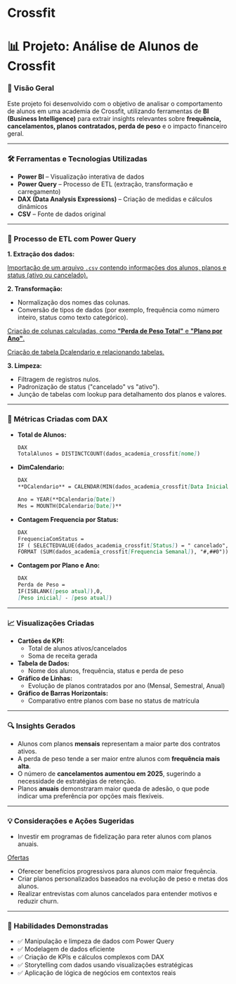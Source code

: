 # Crossfit

# 📊 Projeto: Análise de Alunos de Crossfit

### 🔎 Visão Geral

Este projeto foi desenvolvido com o objetivo de analisar o comportamento de alunos em uma academia de Crossfit, utilizando ferramentas de **BI (Business Intelligence)** para extrair insights relevantes sobre **frequência, cancelamentos, planos contratados, perda de peso** e o impacto financeiro geral.

---

### 🛠️ Ferramentas e Tecnologias Utilizadas

- **Power BI** – Visualização interativa de dados
- **Power Query** – Processo de ETL (extração, transformação e carregamento)
- **DAX (Data Analysis Expressions)** – Criação de medidas e cálculos dinâmicos
- **CSV** – Fonte de dados original

---

### 🔄 Processo de ETL com Power Query

**1. Extração dos dados:**

[Importação de um arquivo `.csv` contendo informações dos alunos, planos e status (ativo ou cancelado).](https://www.notion.so/Importa-o-de-um-arquivo-csv-contendo-informa-es-dos-alunos-planos-e-status-ativo-ou-cancelado-20a4a17cfd5580c08f40cf5a59d7bcf1?pvs=21)

**2. Transformação:**

- Normalização dos nomes das colunas.
- Conversão de tipos de dados (por exemplo, frequência como número inteiro, status como texto categórico).

[Criação de colunas calculadas, como **"Perda de Peso Total"** e **"Plano por Ano"**.](https://www.notion.so/Cria-o-de-colunas-calculadas-como-Perda-de-Peso-Total-e-Plano-por-Ano-20b4a17cfd5580ecb741f774467e4861?pvs=21)

[Criação de tabela Dcalendario e relacionando tabelas.](https://www.notion.so/Cria-o-de-tabela-Dcalendario-e-relacionando-tabelas-20b4a17cfd558044b1c3ff1ba0c38ce5?pvs=21)

**3. Limpeza:**

- Filtragem de registros nulos.
- Padronização de status ("cancelado" vs "ativo").
- Junção de tabelas com lookup para detalhamento dos planos e valores.

---

### 📐 Métricas Criadas com DAX

- **Total de Alunos:**
    
    ```markdown
    DAX
    TotalAlunos = DISTINCTCOUNT(dados_academia_crossfit[nome])
    
    ```
    
- **DimCalendario:**
    
    ```markdown
    DAX
    **DCalendario** = CALENDAR(MIN(dados_academia_crossfit[Data Inicial]), MAX(dados_academia_crossfit[Data Final]))
    
    Ano = YEAR(**DCalendario[Date])
    Mes = MOUNTH(DCalendario[Date])**
    ```
    
- **Contagem Frequencia por Status:**
    
    ```markdown
    DAX
    FrequenciaComStatus = 
    IF ( SELECTEDVALUE(dados_academia_crossfit[Status]) = " cancelado", "cancelado",
    FORMAT (SUM(dados_academia_crossfit[Frequencia Semanal]), "#,##0"))
    ```
    
- **Contagem por Plano e Ano:**
    
    ```markdown
    DAX
    Perda de Peso =
    IF(ISBLANK([peso atual]),0,
    [Peso inicial] - [peso atual])
    
    ```
    

---

### 📈 Visualizações Criadas

- **Cartões de KPI:**
    - Total de alunos ativos/cancelados
    - Soma de receita gerada
- **Tabela de Dados:**
    - Nome dos alunos, frequência, status e perda de peso
- **Gráfico de Linhas:**
    - Evolução de planos contratados por ano (Mensal, Semestral, Anual)
- **Gráfico de Barras Horizontais:**
    - Comparativo entre planos com base no status de matrícula

---

### 🔍 Insights Gerados

- Alunos com planos **mensais** representam a maior parte dos contratos ativos.
- A perda de peso tende a ser maior entre alunos com **frequência mais alta**.
- O número de **cancelamentos aumentou em 2025**, sugerindo a necessidade de estratégias de retenção.
- Planos **anuais** demonstraram maior queda de adesão, o que pode indicar uma preferência por opções mais flexíveis.

---

### 💡 Considerações e Ações Sugeridas

- Investir em programas de fidelização para reter alunos com planos anuais.

[Ofertas](https://www.notion.so/Ofertas-20a4a17cfd5580779d20e3f17f28ce1b?pvs=21)

- Oferecer benefícios progressivos para alunos com maior frequência.
- Criar planos personalizados baseados na evolução de peso e metas dos alunos.
- Realizar entrevistas com alunos cancelados para entender motivos e reduzir churn.

---

### 💼 Habilidades Demonstradas

- ✅ Manipulação e limpeza de dados com Power Query
- ✅ Modelagem de dados eficiente
- ✅ Criação de KPIs e cálculos complexos com DAX
- ✅ Storytelling com dados usando visualizações estratégicas
- ✅ Aplicação de lógica de negócios em contextos reais
